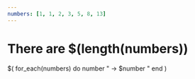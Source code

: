 ```yaml
---
numbers: [1, 1, 2, 3, 5, 8, 13]
---
```


# There are $(length(numbers))

$(
  for_each(numbers) do number
    " -> $number
    "
  end
)